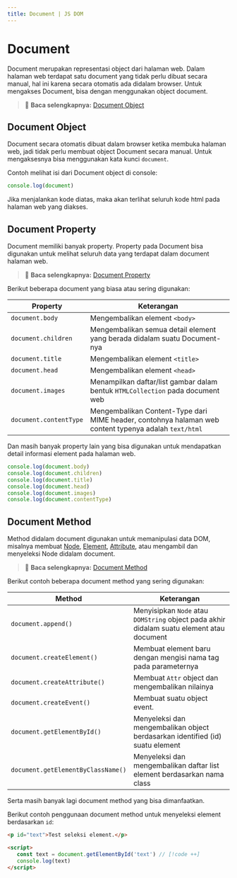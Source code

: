 ```yaml
---
title: Document | JS DOM
---
```


# Document

Document merupakan representasi object dari halaman web. Dalam halaman web terdapat satu document yang tidak perlu dibuat secara manual, hal ini karena secara otomatis ada didalam browser. Untuk mengakses Document, bisa dengan menggunakan object document.

> :memo: **Baca selengkapnya:** [Document Object](https://developer.mozilla.org/en-US/docs/Web/API/Document)

## Document Object

Document secara otomatis dibuat dalam browser ketika membuka halaman web, jadi tidak perlu membuat object Document secara manual. Untuk mengaksesnya bisa menggunakan kata kunci `document`.

Contoh melihat isi dari Document object di console:

```js
console.log(document)
```

Jika menjalankan kode diatas, maka akan terlihat seluruh kode html pada halaman web yang diakses.

## Document Property

Document memiliki banyak property. Property pada Document bisa digunakan untuk melihat seluruh data yang terdapat dalam document halaman web.

> :memo: **Baca selengkapnya:** [Document Property](https://developer.mozilla.org/en-US/docs/Web/API/Document#properties)

Berikut beberapa document yang biasa atau sering digunakan:

| Property | Keterangan |
| -------- | ---------- |
| `document.body` | Mengembalikan element `<body>` |
| `document.children` | Mengembalikan semua detail element yang berada didalam suatu Document-nya |
| `document.title` | Mengembalikan element `<title>` |
| `document.head` | Mengembalikan element `<head>` |
| `document.images` | Menampilkan daftar/list gambar dalam bentuk `HTMLCollection` pada document web |
| `document.contentType` | Mengembalikan Content-Type dari MIME header, contohnya halaman web content typenya adalah `text/html` |

Dan masih banyak property lain yang bisa digunakan untuk mendapatkan detail informasi element pada halaman web. 

```js
console.log(document.body)
console.log(document.children)
console.log(document.title)
console.log(document.head)
console.log(document.images)
console.log(document.contentType)
```

## Document Method

Method didalam document digunakan untuk memanipulasi data DOM, misalnya membuat [Node](/javascript-dom/node), [Element](/javascript-dom/element), [Attribute](/javascript-dom/attribute), atau mengambil dan menyeleksi Node didalam document.

> :memo: **Baca selengkapnya:** [Document Method](https://developer.mozilla.org/en-US/docs/Web/API/Document#methods)

Berikut contoh beberapa document method yang sering digunakan:

| Method | Keterangan |
| -------- | ---------- |
| `document.append()` | Menyisipkan `Node` atau `DOMString` object pada akhir didalam suatu element atau document |
| `document.createElement()` | Membuat element baru dengan mengisi nama tag pada parameternya |
| `document.createAttribute()` | Membuat `Attr` object dan mengembalikan nilainya |
| `document.createEvent()` | Membuat suatu object event. |
| `document.getElementById()` | Menyeleksi dan mengembalikan object berdasarkan identified (id) suatu element |
| `document.getElementByClassName()` | Menyeleksi dan mengembalikan daftar list element berdasarkan nama class |

Serta masih banyak lagi document method yang bisa dimanfaatkan.

Berikut contoh penggunaan document method untuk menyeleksi element berdasarkan `id`:

```html
<p id="text">Test seleksi element.</p>

<script>
   const text = document.getElementById('text') // [!code ++]
   console.log(text)
</script>
```